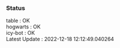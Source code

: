 ### Status


table : OK  
hogwarts : OK  
icy-bot : OK  
Latest Update : 2022-12-18 12:12:49.040264
